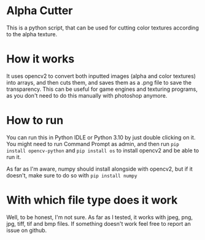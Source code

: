 # Alpha Cutter

This is a python script, that can be used for cutting color textures according to the alpha texture.

# How it works
It uses opencv2 to convert both inputted images (alpha and color textures) into arrays, and then cuts them, and saves them as a .png file to save the transparency.
This can be useful for game engines and texturing programs, as you don't need to do this manually with photoshop anymore. 

# How to run
You can run this in Python IDLE or Python 3.10 by just double clicking on it. You might need to run Command Prompt as admin, and then run `pip install opencv-python` and `pip install os` to install opencv2 and be able to run it.

As far as I'm aware, numpy should install alongside with opencv2, but if it doesn't, make sure to do so with `pip install numpy`

# With which file type does it work
Well, to be honest, I'm not sure. As far as I tested, it works with jpeg, png, jpg, tiff, tif and bmp files. If something doesn't work feel free to report an issue on github.


